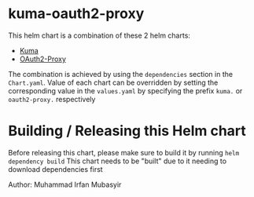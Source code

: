 # kuma-oauth2-proxy
 
This helm chart is a combination of these 2 helm charts:
- [Kuma](https://kumahq.github.io/charts)
- [OAuth2-Proxy](https://oauth2-proxy.github.io/manifests)

The combination is achieved by using the `dependencies` section in the `Chart.yaml`.
Value of each chart can be overridden by setting the corresponding value in the `values.yaml` by specifying the prefix `kuma.` or `oauth2-proxy.` respectively

# Building / Releasing this Helm chart
Before releasing this chart, please make sure to build it by running `helm dependency build`
This chart needs to be "built" due to it needing to download dependencies first

Author: Muhammad Irfan Mubasyir
